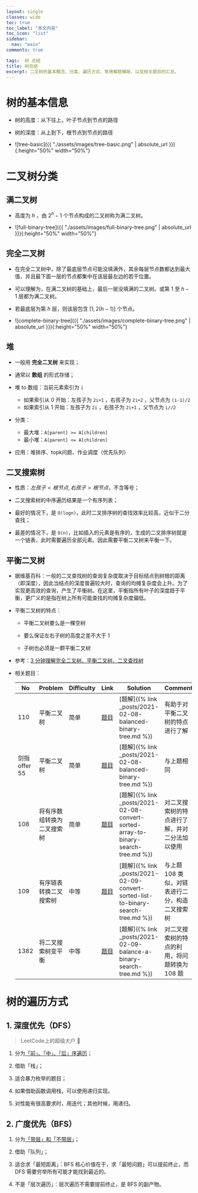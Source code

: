 ```yaml
---
layout: single
classes: wide
toc: true
toc_label: "本文内容"
toc_icon: "list"
sidebar:
  nav: "main"
comments: true

tags:  树 总结
title: 树总结
excerpt: 二叉树的基本概念、分类、遍历方式、常用解题模版，以及相关题目的汇总。
---
```


# 树的基本信息

- 树的高度：从下往上，叶子节点到节点的路径

- 树的深度：从上到下，根节点到节点的路径

- ![tree-basic]({{ "./assets/images/tree-basic.png" | absolute_url }}){:height="50%" width="50%"}

# 二叉树分类

## 满二叉树

- 高度为 $h$ ，由 $2^h - 1$ 个节点构成的二叉树称为满二叉树。

- ![full-binary-tree]({{ "./assets/images/full-binary-tree.png" | absolute_url }}){:height="50%" width="50%"}

## 完全二叉树

- 在完全二叉树中，除了最底层节点可能没填满外，其余每层节点数都达到最大值，并且最下面一层的节点都集中在该层最左边的若干位置。

- 可以理解为，在满二叉树的基础上，最后一层没填满的二叉树。或第 $1$ 至 $h-1$ 层都为满二叉树。

- 若最底层为第 $h$ 层，则该层包含 $[1, 2(h-1)]$ 个节点。

- ![complete-binary-tree]({{ "./assets/images/complete-binary-tree.png" | absolute_url }}){:height="50%" width="50%"}


## 堆

- 一般用 **完全二叉树** 来实现；

- 通常以 **数组** 的形式存储；

- 堆 to 数组：当前元素索引为 `i`  
  - 如果索引从 0 开始：左孩子为 `2i+1` ，右孩子为 `2i+2` ，父节点为 `(i-1)/2` 
  - 如果索引从 1 开始：左孩子为 `2i` ，右孩子为 `2i+1` ，父节点为 `i//2` 

- 分类：
  - 最大堆：`A[parent] >= A[children]` 
  - 最小堆：`A[parent] <= A[children]` 
- 应用：堆排序、topk问题、作业调度（优先队列）

## 二叉搜索树

- 性质：$左孩子 < 根节点, 右孩子 > 根节点$，不含等号；

- 二叉搜索树的中序遍历结果是一个有序列表；

- 最好的情况下，是 `O(logn)`，此时二叉排序树的查找效率比较高，近似于二分查找；

- 最差的情况下，是 `O(n)`，比如插入的元素是有序的，生成的二叉排序树就是一个链表，此时需要遍历全部元素。因此需要平衡二叉树来平衡一下。

## 平衡二叉树

- 据维基百科：一般的二叉查找树的查询复杂度取决于目标结点到树根的距离（即深度），因此当结点的深度普遍较大时，查询的均摊复杂度会上升。为了实现更高效的查询，产生了平衡树。在这里，平衡指所有叶子的深度趋于平衡，更广义的是指在树上所有可能查找的均摊复杂度偏低。

- 平衡二叉树的特点：

  - 平衡二叉树要么是一棵空树

  - 要么保证左右子树的高度之差不大于 1

  - 子树也必须是一颗平衡二叉树

- 参考：[3 分钟理解完全二叉树、平衡二叉树、二叉查找树](https://juejin.cn/post/6844903606408183815)

- 相关题目：

   | No           | Problem                    | Difficulty | Link                                                                                 | Solution                                                                           | Comment |
   | ------------ | -------------------------- | ---------- | ------------------------------------------------------------------------------------ | ---------------------------------------------------------------------------------- | --- |
   | 110          | 平衡二叉树                 | 简单       | [题目](https://leetcode-cn.com/problems/balanced-binary-tree/)                       | [题解]({% link _posts/2021-02-08-balanced-binary-tree.md %})                       |  有助于对平衡二叉树的特点进行了解  |
   | 剑指offer 55 | 平衡二叉树                 | 简单       | [题目](https://leetcode-cn.com/problems/ping-heng-er-cha-shu-lcof/)                  | [题解]({% link _posts/2021-02-08-balanced-binary-tree.md %})          | 与上题相同 
   | 108          | 将有序数组转换为二叉搜索树 | 简单       | [题目](https://leetcode-cn.com/problems/convert-sorted-array-to-binary-search-tree/) | [题解]({% link _posts/2021-02-08-convert-sorted-array-to-binary-search-tree.md %}) | 对二叉搜索树的特点进行了解，并对二分法加以使用
   | 109          | 有序链表转换二叉搜索树     | 中等       | [题目](https://leetcode-cn.com/problems/convert-sorted-list-to-binary-search-tree/)  | [题解]({% link _posts/2021-02-09-convert-sorted-list-to-binary-search-tree.md %})  | 与上题 108 类似，对链表进行二分，构造二叉搜索树
   | 1382         | 将二叉搜索树变平衡         | 中等       | [题目](https://leetcode-cn.com/problems/balance-a-binary-search-tree/)               | [题解]({% link _posts/2021-02-09-balance-a-binary-search-tree.md %}) | 对二叉搜索树的特点的利用，将问题转换为 108 题

# 树的遍历方式

## 1. 深度优先（DFS）

> LeetCode上的超级大户 🤣

1. 分为<u>「前」、「中」、「后」序遍历</u>；

2. 借助「栈」；

3. 适合暴力枚举的题目；

4. 如果借助函数调用栈，可以使用递归实现。

5. 对性能有很高要求时，用迭代；其他时候，用递归。


## 2. 广度优先（BFS）

1. 分为<u>「带层」和「不带层」</u>；

2. 借助「队列」；

3. 适合求「最短距离」：BFS 核心价值在于，求「最短问题」可以提前终止，而 DFS 需要穷举所有可能才能找到最近的。

4. 不是「层次遍历」：层次遍历不需要提前终止，是 BFS 的副产物。

